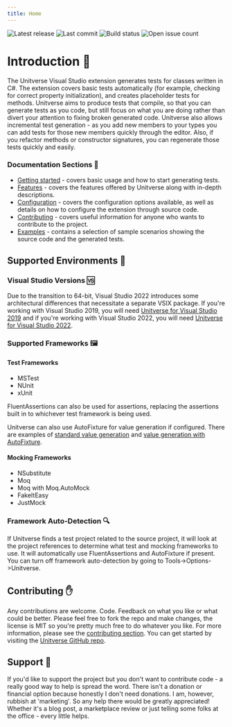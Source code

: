 ```yaml
---
title: Home
---
```

![Latest release](https://img.shields.io/github/v/release/mattwhitfield/Unitverse?color=00A000) ![Last commit](https://img.shields.io/github/last-commit/mattwhitfield/Unitverse?color=00A000) ![Build status](https://img.shields.io/github/actions/workflow/status/mattwhitfield/Unitverse/CI.yml?branch=master) ![Open issue count](https://img.shields.io/github/issues/mattwhitfield/Unitverse)

# Introduction 👀
The Unitverse Visual Studio extension generates tests for classes written in C#. The extension covers basic tests automatically (for example, checking for correct property initialization), and creates placeholder tests for methods. Unitverse aims to produce tests that compile, so that you can generate tests as you code, but still focus on what you are doing rather than divert your attention to fixing broken generated code. Unitverse also allows incremental test generation - as you add new members to your types you can add tests for those new members quickly through the editor. Also, if you refactor methods or constructor signatures, you can regenerate those tests quickly and easily.

### Documentation Sections 📖

* [Getting started](gettingstarted.md) - covers basic usage and how to start generating tests.
* [Features](features.md) - covers the features offered by Unitverse along with in-depth descriptions.
* [Configuration](configuration.md) - covers the configuration options available, as well as details on how to configure the extension through source code.
* [Contributing](contributing.md) - covers useful information for anyone who wants to contribute to the project.
* [Examples](examples/index.md) - contains a selection of sample scenarios showing the source code and the generated tests.

## Supported Environments 🌳

### Visual Studio Versions 🆚
Due to the transition to 64-bit, Visual Studio 2022 introduces some architectural differences that necessitate a separate VSIX package. If you're working with Visual Studio 2019, you will need [Unitverse for Visual Studio 2019](https://marketplace.visualstudio.com/items?itemName=MattWhitfield.Unitverse) and if you're working with Visual Studio 2022, you will need [Unitverse for Visual Studio 2022](https://marketplace.visualstudio.com/items?itemName=MattWhitfield.UnitverseVS2022).

### Supported Frameworks 🖼
#### Test Frameworks

* MSTest 
* NUnit 
* xUnit 

FluentAssertions can also be used for assertions, replacing the assertions built in to whichever test framework is being used.

Unitverse can also use AutoFixture for value generation if configured. There are examples of [standard value generation](examples/ValueGeneration.md) and [value generation with AutoFixture](examples/ValueGenerationWithAutoFixture.md).

#### Mocking Frameworks 

* NSubstitute 
* Moq 
* Moq with Moq.AutoMock
* FakeItEasy 
* JustMock

### Framework Auto-Detection 🔍

If Unitverse finds a test project related to the source project, it will look at the project references to determine what test and mocking frameworks to use. It will automatically use FluentAssertions and AutoFixture if present. You can turn off framework auto-detection by going to Tools->Options->Unitverse.

## Contributing ✋

Any contributions are welcome. Code. Feedback on what you like or what could be better. Please feel free to fork the repo and make changes, the license is MIT so you're pretty much free to do whatever you like. For more information, please see the [contributing section](contributing.md). You can get started by visiting the [Unitverse GitHub repo](https://github.com/mattwhitfield/Unitverse).

## Support 🤝

If you'd like to support the project but you don't want to contribute code - a really good way to help is spread the word. There isn't a donation or financial option because honestly I don't need donations. I am, however, rubbish at 'marketing'. So any help there would be greatly appreciated! Whether it's a blog post, a marketplace review or just telling some folks at the office - every little helps.
